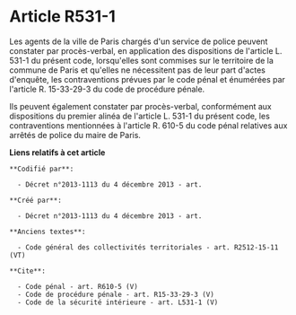 # Article R531-1

Les agents de la ville de Paris chargés d'un service de police peuvent constater par procès-verbal, en application des
dispositions de l'article L. 531-1 du présent code, lorsqu'elles sont commises sur le territoire de la commune de Paris et
qu'elles ne nécessitent pas de leur part d'actes d'enquête, les contraventions prévues par le code pénal et énumérées par
l'article R. 15-33-29-3 du code de procédure pénale. 

Ils peuvent également constater par procès-verbal, conformément aux dispositions du premier alinéa de l'article L. 531-1 du
présent code, les contraventions mentionnées à l'article R. 610-5 du code pénal relatives aux arrêtés de police du maire de
Paris.

**Liens relatifs à cet article**

	**Codifié par**:

	  - Décret n°2013-1113 du 4 décembre 2013 - art.

	**Créé par**:

	  - Décret n°2013-1113 du 4 décembre 2013 - art.

	**Anciens textes**:

	  - Code général des collectivités territoriales - art. R2512-15-11 (VT)

	**Cite**:

	  - Code pénal - art. R610-5 (V)
	  - Code de procédure pénale - art. R15-33-29-3 (V)
	  - Code de la sécurité intérieure - art. L531-1 (V)
